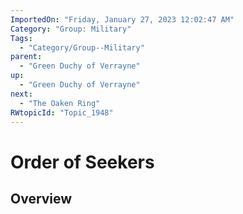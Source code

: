```yaml
---
ImportedOn: "Friday, January 27, 2023 12:02:47 AM"
Category: "Group: Military"
Tags:
  - "Category/Group--Military"
parent:
  - "Green Duchy of Verrayne"
up:
  - "Green Duchy of Verrayne"
next:
  - "The Oaken Ring"
RWtopicId: "Topic_1948"
---
```

# Order of Seekers
## Overview
